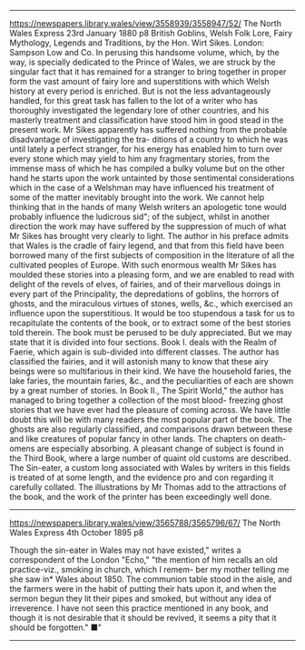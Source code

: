 



---

https://newspapers.library.wales/view/3558939/3558947/52/
The North Wales Express
23rd January 1880 p8
British Goblins, Welsh Folk Lore, Fairy Mythology, Legends and Traditions, by the Hon. Wirt Sikes. London: Sampson Low and Co. In perusing this handsome volume, which, by the way, is specially dedicated to the Prince of Wales, we are struck by the singular fact that it has remained for a stranger to bring together in proper form the vast amount of fairy lore and superstitions with which Welsh history at every period is enriched. But is not the less advantageously handled, for this great task has fallen to the lot of a writer who has thoroughly investigated the legendary lore of other countries, and his masterly treatment and classification have stood him in good stead in the present work. Mr Sikes apparently has suffered nothing from the probable disadvantage of investigating the tra- ditions of a country to which he was until lately a perfect stranger, for his energy has enabled him to turn over every stone which may yield to him any fragmentary stories, from the immense mass of which he has compiled a bulky volume but on the other hand he starts upon the work untainted by those sentimental considerations which in the case of a Welshman may have influenced his treatment of some of the matter inevitably brought into the work. We cannot help thinking that in the hands of many Welsh writers an apologetic tone would probably influence the ludicrous sid"; of the subject, whilst in another direction the work may have suffered by the suppression of much of what Mr Sikes has brought very clearly to light. The author in his preface admits that Wales is the cradle of fairy legend, and that from this field have been borrowed many of the first subjects of composition in the literature of all the cultivated peoples of Europe. With such enormous wealth Mr Sikes has moulded these stories into a pleasing form, and we are enabled to read with delight of the revels of elves, of fairies, and of their marvellous doings in every part of the Principality, the depredations of goblins, the horrors of ghosts, and the miraculous virtues of stones, wells, &c., which exercised an influence upon the superstitious. It would be too stupendous a task for us to recapitulate the contents of the book, or to extract some of the best stories told therein. The book must be perused to be duly appreciated. But we may state that it is divided into four sections. Book I. deals with the Realm of Faerie, which again is sub-divided into different classes. The author has classified the fairies, and it will astonish many to know that these airy beings were so multifarious in their kind. We have the household faries, the lake faries, the mountain faries, &c., and the peculiarities of each are shown by a great number of stories. In Book II., The Spirit World," the author has managed to bring together a collection of the most blood- freezing ghost stories that we have ever had the pleasure of coming across. We have little doubt this will be with many readers the most popular part of the book. The ghosts are also regularly classified, and comparisons drawn between these and like creatures of popular fancy in other lands. The chapters on death-omens are especially absorbing. A pleasant change of subject is found in the Third Book, where a large number of quaint old customs are described. The Sin-eater, a custom long associated with Wales by writers in this fields is treated of at some length, and the evidence pro and con regarding it carefully collated. The illustrations by Mr Thomas add to the attractions of the book, and the work of the printer has been exceedingly well done.


---


https://newspapers.library.wales/view/3565788/3565796/67/
The North Wales Express
4th October 1895 p8

Though the sin-eater in Wales may not have existed," writes a correspondent of the London "Echo," "the mention of him recalls an old practice-viz., smoking in church, which I remem- ber my mother telling me she saw in* Wales about 1850. The communion table stood in the aisle, and the farmers were in the habit of putting their hats upon it, and when the sermon begun they lit their pipes and smoked, but without any idea of irreverence. I have not seen this practice mentioned in any book, and though it is not desirable that it should be revived, it seems a pity that it should be forgotten." ■"


---

